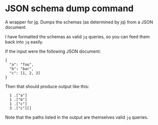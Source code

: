 JSON schema dump command
========

A wrapper for [jq](https://stedolan.github.io/jq/). Dumps the schemas
(as determined by jq) from a JSON document.

I have formatted the schemas as valid `jq` queries, so you can feed
them back into `jq` easily.

If the input were the following JSON document:

    {
      "a": "foo",
      "b": "bar",
      "c": [1, 2, 3]
    }

Then that should produce output like this:

      1 .["a"]
      1 .["b"]
      1 .["c"]
      3 .["c"][]

Note that the paths listed in the output are themselves valid `jq`
queries.
